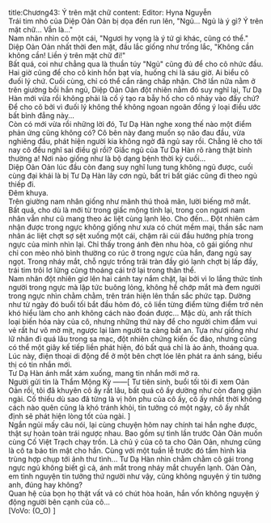 title:Chương43: Ý trên mặt chữ
content:
Editor: Hyna Nguyễn<br>Trái tim nhỏ của Diệp Oản Oản bị dọa đến run lên, "Ngủ... Ngủ là ý gì? Ý trên mặt chữ... Vẫn là..."<br>Nam nhân nhìn cô một cái, "Ngươi hy vọng là ý tứ gì khác, cũng có thể."<br>Diệp Oản Oản nhất thời đen mặt, đầu lắc giống như trống lắc, "Không cần không cần! Liền ý trên mặt chữ đi!"<br>Bất quá, coi như chẳng qua là thuần túy "Ngủ" cũng đủ để cho cô nhức đầu. Hai giờ cũng để cho cô kinh hồn bạt vía, huống chi là sáu giờ. Ai biểu cô đuối lý chứ. Cuối cùng, chỉ có thể cắn răng chấp nhận. Chờ lần nữa nằm ở trên giường bồi hắn ngủ, Diệp Oản Oản đột nhiên nằm đó suy nghĩ lại, Tư Dạ Hàn mới vừa rồi không phải là cố ý tạo ra bẫy hố cho cô nhảy vào đấy chứ? Để cho cô bởi vì đuối lý không thể không ngoan ngoãn đồng ý loại điều ước bất bình đẳng này...<br>Còn có mới vừa rồi những lời đó, Tư Dạ Hàn nghe xong thế nào một điểm phản ứng cũng không có? Cô bên này đang muốn sọ não đau đầu, vừa nghiêng đầu, phát hiện người kia không ngờ đã ngủ say rồi. Chẳng lẽ cho tới nay cô đều nghĩ sai điều gì rồi? Giấc ngủ của Tư Dạ Hàn rõ ràng thật bình thường a! Nơi nào giống như là bộ dạng bệnh thời kỳ cuối...<br>Diệp Oản Oản lúc đầu còn đang suy nghĩ lung tung không ngủ được, cuối cùng đại khái là bị Tư Dạ Hàn lây cơn ngủ, bất tri bất giác cũng đi theo ngủ thiếp đi.<br>Đêm khuya.<br>Trên giường nam nhân giống như mãnh thú thoả mãn, lười biếng mở mắt. Bất quá, cho dù là mới từ trong giấc mộng tỉnh lại, trong con ngươi nam nhân vẫn như cũ mang theo ác liệt cùng lạnh lẻo. Cho đến... Đột nhiên cảm nhận được trong ngực không giống như xưa có chút mềm mại, thần sắc nam nhân ác liệt chợt sợ sệt xuống một cái, chậm rãi cúi đầu hướng phía trong ngực của mình nhìn lại. Chỉ thấy trong ánh đèn nhu hòa, cô gái giống như chỉ con mèo nhỏ bình thường co rúc ở trong ngực của hắn, đang ngủ say ngọt. Trong nháy mắt, chỗ ngực trống trãi tràn đầy gió lạnh chợt bị lấp đầy, trái tim trôi lơ lửng cũng thoáng cái trở lại trong thân thể.<br>Nam nhân đột nhiên giơ lên hai cánh tay nắm chặt, lại bởi vì lo lắng thức tỉnh người trong ngực mà lập tức buông lỏng, không hề chớp mắt mà đem người trong ngực nhìn chằm chằm, trên trán hiện lên thần sắc phức tạp. Dường như từ ngày đó buổi tối bắt đầu hôm đó, cô liền từng điểm từng điểm trở nên khó hiểu làm cho anh không cách nào đoán được... Mặc dù, anh rất thích loại biến hóa này của cô, nhưng những thứ này để cho người chìm đắm vui vẻ rất hư vô mờ mịt, ngược lại làm người ta càng bất an. Tựa như giống như lữ nhân đi quá lâu trong sa mạc, đột nhiên chứng kiến ốc đảo, nhưng cũng có thể một giây kế tiếp liền phát hiện, đó bất quá chỉ là ảo ảnh, thoáng qua.<br>Lúc này, điện thoại di động để ở một bên chợt lóe lên phát ra ánh sáng, biểu thị có tin nhắn mới.<br>Tư Dạ Hàn ánh mắt xám xuống, mang tin nhắn mới mở ra.<br>Người gửi tin là Thẩm Mộng Kỳ ——[ Tư tiên sinh, buổi tối tôi đi xem Oản Oản rồi, tôi đã khuyên cô ấy rất lâu, bất quá cô ấy dường như còn đang giận ngài. Cố thiếu dù sao đã từng là vị hôn phu của cô ấy, cô ấy nhất thời không cách nào quên cũng là khó tránh khỏi, tin tưởng có một ngày, cô ấy nhất định sẽ phát hiện lòng tốt của ngài. ]<br>Ngắn ngủi mấy câu nói, lại cùng chuyện hôm nay chính tai hắn nghe được, thật sự hoàn toàn trái ngược nhau. Bao gồm sự tình lần trước Oản Oản muốn cùng Cố Việt Trạch chạy trốn. Là chủ ý của cô ta cho Oản Oản, nhưng cũng là cô ta báo tin mật cho hắn. Cùng với một tuần lễ trước đó tấm hình kia trùng hợp chụp tới ảnh thư tình... Tư Dạ Hàn nhìn chằm chằm cô gái trong ngực ngủ không biết gì cả, ánh mắt trong nháy mắt chuyển lạnh. Oản Oản, em tình nguyện tin tưởng thứ người như vậy, cũng không nguyện ý tin tưởng anh, đúng hay không?<br>Quan hệ của bọn họ thật vất vả có chút hòa hoãn, hắn vốn không nguyện ý động người bên cạnh của cô...<br>[VoVo: (O_O) ]